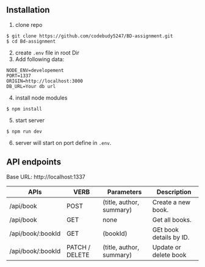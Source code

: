 ## Installation

1. clone repo
```
$ git clone https://github.com/codebudy5247/BD-assignment.git
$ cd Bd-assignment
```
2. create `.env` file in root Dir
3. Add following data:
```
NODE_ENV=developement
PORT=1337
ORIGIN=http://localhost:3000
DB_URL=Your db url

```
4. install node modules
```
$ npm install
```
5. start server
```
$ npm run dev
```
6. server will start on port define in `.env`.

## API endpoints

Base URL: http://localhost:1337

| APIs | VERB | Parameters | Description |
| --- | --- | --- | --- |
| /api/book | POST | (title, author, summary) | Create a new book. |
| /api/book | GET | none | Get all books. |
| /api/book/:bookId | GET | (bookId) | GEt book details by ID. |
| /api/book/:bookId | PATCH / DELETE | (title, author, summary) | Update or delete book |
